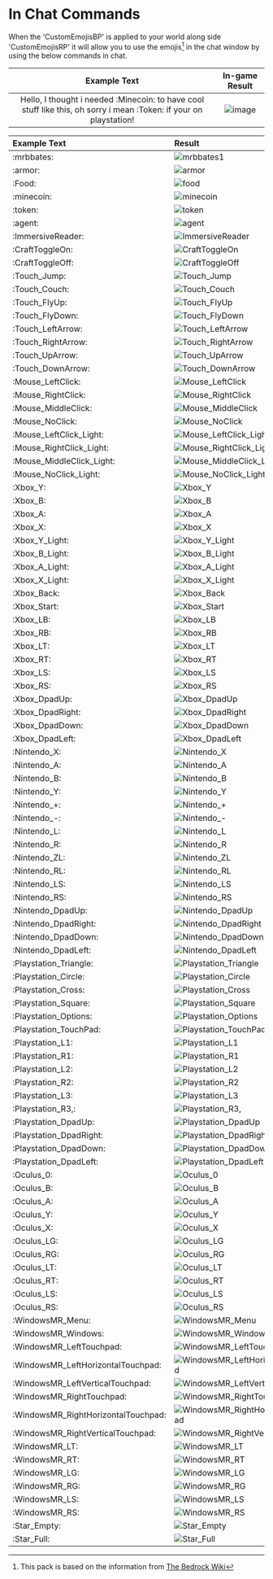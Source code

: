 # In Chat Commands

When the 'CustomEmojisBP' is applied to your world along side 'CustomEmojisRP' it will allow you to use the emojis[^1] in the chat window by using the below commands in chat.

| **Example Text** | **In-game Result** |
| :--------------: | :--------------: |
| Hello, I thought i needed :Minecoin: to have cool stuff like this, oh sorry i mean :Token: if your on playstation! | ![image](https://user-images.githubusercontent.com/71691912/167272799-c5b83110-0ec7-4117-a236-ea27c164ac01.png) |

| **Example Text** | **Result** |
| :--------- | :-- |
| :mrbbates: | ![mrbbates1](https://mojibase.djstomp.win/static/glyphs/57608.png) |
| :armor: | ![armor](https://mojibase.djstomp.win/static/glyphs/57601.png "Armor")
| :Food: | ![food](https://mojibase.djstomp.win/static/glyphs/57600.png "Food")
| :minecoin: | ![minecoin](https://mojibase.djstomp.win/static/glyphs/57602.png "Minecoin") |
| :token: | ![token](https://mojibase.djstomp.win/static/glyphs/token.png "Token") |
| :agent: | ![agent](https://mojibase.djstomp.win/static/glyphs/agent.png "Agent") |
| :ImmersiveReader: | ![ImmersiveReader](https://mojibase.djstomp.win/static/glyphs/ImmersiveReader.png "ImmersiveReader") |
| :CraftToggleOn: | ![CraftToggleOn](https://mojibase.djstomp.win/static/glyphs/CraftToggleOn.png "CraftToggleOn") |
| :CraftToggleOff: | ![CraftToggleOff](https://mojibase.djstomp.win/static/glyphs/CraftToggleOff.png "CraftToggleOff") |
| :Touch_Jump: | ![Touch_Jump](https://mojibase.djstomp.win/static/glyphs/Touch_Jump.png "Touch_Jump") |
| :Touch_Couch: | ![Touch_Couch](https://mojibase.djstomp.win/static/glyphs/Touch_Couch.png "Touch_Couch") |
| :Touch_FlyUp: | ![Touch_FlyUp](https://mojibase.djstomp.win/static/glyphs/Touch_FlyUp.png "Touch_FlyUp") |
| :Touch_FlyDown: | ![Touch_FlyDown](https://mojibase.djstomp.win/static/glyphs/Touch_FlyDown.png "Touch_FlyDown") |
| :Touch_LeftArrow: | ![Touch_LeftArrow](https://mojibase.djstomp.win/static/glyphs/Touch_LeftArrow.png "Touch_LeftArrow") |
| :Touch_RightArrow: | ![Touch_RightArrow](https://mojibase.djstomp.win/static/glyphs/Touch_RightArrow.png "Touch_RightArrow") |
| :Touch_UpArrow: | ![Touch_UpArrow](https://mojibase.djstomp.win/static/glyphs/Touch_UpArrow.png "Touch_UpArrow") |
| :Touch_DownArrow: | ![Touch_DownArrow](https://mojibase.djstomp.win/static/glyphs/Touch_DownArrow.png "Touch_DownArrow") |
| :Mouse_LeftClick: | ![Mouse_LeftClick](https://mojibase.djstomp.win/static/glyphs/Mouse_LeftClick.png "Mouse_LeftClick") |
| :Mouse_RightClick: | ![Mouse_RightClick](https://mojibase.djstomp.win/static/glyphs/Mouse_RightClick.png "Mouse_RightClick") |
| :Mouse_MiddleClick: | ![Mouse_MiddleClick](https://mojibase.djstomp.win/static/glyphs/Mouse_MiddleClick.png "Mouse_MiddleClick") |
| :Mouse_NoClick: | ![Mouse_NoClick](https://mojibase.djstomp.win/static/glyphs/Mouse_NoClick.png "Mouse_NoClick") |
| :Mouse_LeftClick_Light: | ![Mouse_LeftClick_Light](https://mojibase.djstomp.win/static/glyphs/Mouse_LeftClick_Light.png "Mouse_LeftClick_Light") |
| :Mouse_RightClick_Light: | ![Mouse_RightClick_Light](https://mojibase.djstomp.win/static/glyphs/Mouse_RightClick_Light.png "Mouse_RightClick_Light") |
| :Mouse_MiddleClick_Light: | ![Mouse_MiddleClick_Light](https://mojibase.djstomp.win/static/glyphs/Mouse_MiddleClick_Light.png "Mouse_MiddleClick_Light") |
| :Mouse_NoClick_Light: | ![Mouse_NoClick_Light](https://mojibase.djstomp.win/static/glyphs/Mouse_NoClick_Light.png "Mouse_NoClick_Light") |
| :Xbox_Y: | ![Xbox_Y](https://mojibase.djstomp.win/static/glyphs/Xbox_Y.png "Xbox_Y") |
| :Xbox_B: | ![Xbox_B](https://mojibase.djstomp.win/static/glyphs/Xbox_B.png "Xbox_B") |
| :Xbox_A: | ![Xbox_A](https://mojibase.djstomp.win/static/glyphs/Xbox_A.png "Xbox_A") |
| :Xbox_X: | ![Xbox_X](https://mojibase.djstomp.win/static/glyphs/Xbox_X.png "Xbox_X") |
| :Xbox_Y_Light: | ![Xbox_Y_Light](https://mojibase.djstomp.win/static/glyphs/Xbox_Y_Light.png "Xbox_Y_Light") |
| :Xbox_B_Light: | ![Xbox_B_Light](https://mojibase.djstomp.win/static/glyphs/Xbox_B_Light.png "Xbox_B_Light") |
| :Xbox_A_Light: | ![Xbox_A_Light](https://mojibase.djstomp.win/static/glyphs/Xbox_A_Light.png "Xbox_A_Light") |
| :Xbox_X_Light: | ![Xbox_X_Light](https://mojibase.djstomp.win/static/glyphs/Xbox_X_Light.png "Xbox_X_Light") |
| :Xbox_Back: | ![Xbox_Back](https://mojibase.djstomp.win/static/glyphs/Xbox_Back.png "Xbox_Back") |
| :Xbox_Start: | ![Xbox_Start](https://mojibase.djstomp.win/static/glyphs/Xbox_Start.png "Xbox_Start") |
| :Xbox_LB: | ![Xbox_LB](https://mojibase.djstomp.win/static/glyphs/Xbox_LB.png "Xbox_LB") |
| :Xbox_RB: | ![Xbox_RB](https://mojibase.djstomp.win/static/glyphs/Xbox_RB.png "Xbox_RB") |
| :Xbox_LT: | ![Xbox_LT](https://mojibase.djstomp.win/static/glyphs/Xbox_LT.png "Xbox_LT") |
| :Xbox_RT: | ![Xbox_RT](https://mojibase.djstomp.win/static/glyphs/Xbox_RT.png "Xbox_RT") |
| :Xbox_LS: | ![Xbox_LS](https://mojibase.djstomp.win/static/glyphs/Xbox_LS.png "Xbox_LS") |
| :Xbox_RS: | ![Xbox_RS](https://mojibase.djstomp.win/static/glyphs/Xbox_RS.png "Xbox_RS") |
| :Xbox_DpadUp: | ![Xbox_DpadUp](https://mojibase.djstomp.win/static/glyphs/Xbox_DpadUp.png "Xbox_DpadUp") |
| :Xbox_DpadRight: | ![Xbox_DpadRight](https://mojibase.djstomp.win/static/glyphs/Xbox_DpadRight.png "Xbox_DpadRight") |
| :Xbox_DpadDown: | ![Xbox_DpadDown](https://mojibase.djstomp.win/static/glyphs/Xbox_DpadDown.png "Xbox_DpadDown") |
| :Xbox_DpadLeft: | ![Xbox_DpadLeft](https://mojibase.djstomp.win/static/glyphs/Xbox_DpadLeft.png "Xbox_DpadLeft") |
| :Nintendo_X: | ![Nintendo_X](https://mojibase.djstomp.win/static/glyphs/Nintendo_X.png "Nintendo_X") |
| :Nintendo_A: | ![Nintendo_A](https://mojibase.djstomp.win/static/glyphs/Nintendo_A.png "Nintendo_A") |
| :Nintendo_B: | ![Nintendo_B](https://mojibase.djstomp.win/static/glyphs/Nintendo_B.png "Nintendo_B") |
| :Nintendo_Y: | ![Nintendo_Y](https://mojibase.djstomp.win/static/glyphs/Nintendo_Y.png "Nintendo_Y") |
| :Nintendo_+: | ![Nintendo_+](https://mojibase.djstomp.win/static/glyphs/Nintendo_+.png "Nintendo_+") |
| :Nintendo_-: | ![Nintendo_-](https://mojibase.djstomp.win/static/glyphs/Nintendo_-.png "Nintendo_-") |
| :Nintendo_L: | ![Nintendo_L](https://mojibase.djstomp.win/static/glyphs/Nintendo_L.png "Nintendo_L") |
| :Nintendo_R: | ![Nintendo_R](https://mojibase.djstomp.win/static/glyphs/Nintendo_R.png "Nintendo_R") |
| :Nintendo_ZL: | ![Nintendo_ZL](https://mojibase.djstomp.win/static/glyphs/Nintendo_ZL.png "Nintendo_ZL") |
| :Nintendo_RL: | ![Nintendo_RL](https://mojibase.djstomp.win/static/glyphs/Nintendo_RL.png "Nintendo_RL") |
| :Nintendo_LS: | ![Nintendo_LS](https://mojibase.djstomp.win/static/glyphs/Nintendo_LS.png "Nintendo_LS") |
| :Nintendo_RS: | ![Nintendo_RS](https://mojibase.djstomp.win/static/glyphs/Nintendo_RS.png "Nintendo_RS") |
| :Nintendo_DpadUp: | ![Nintendo_DpadUp](https://mojibase.djstomp.win/static/glyphs/Nintendo_DpadUp.png "Nintendo_DpadUp") |
| :Nintendo_DpadRight: | ![Nintendo_DpadRight](https://mojibase.djstomp.win/static/glyphs/Nintendo_DpadRight.png "Nintendo_DpadRight") |
| :Nintendo_DpadDown: | ![Nintendo_DpadDown](https://mojibase.djstomp.win/static/glyphs/Nintendo_DpadDown.png "Nintendo_DpadDown") |
| :Nintendo_DpadLeft: | ![Nintendo_DpadLeft](https://mojibase.djstomp.win/static/glyphs/Nintendo_DpadLeft.png "Nintendo_DpadLeft") |
| :Playstation_Triangle: | ![Playstation_Triangle](https://mojibase.djstomp.win/static/glyphs/Playstation_Triangle.png "Playstation_Triangle") |
| :Playstation_Circle: | ![Playstation_Circle](https://mojibase.djstomp.win/static/glyphs/Playstation_Circle.png "Playstation_Circle") |
| :Playstation_Cross: | ![Playstation_Cross](https://mojibase.djstomp.win/static/glyphs/Playstation_Cross.png "Playstation_Cross") |
| :Playstation_Square: | ![Playstation_Square](https://mojibase.djstomp.win/static/glyphs/Playstation_Square.png "Playstation_Square") |
| :Playstation_Options: | ![Playstation_Options](https://mojibase.djstomp.win/static/glyphs/Playstation_Options.png "Playstation_Options") |
| :Playstation_TouchPad: | ![Playstation_TouchPad](https://mojibase.djstomp.win/static/glyphs/Playstation_TouchPad.png "Playstation_TouchPad") |
| :Playstation_L1: | ![Playstation_L1](https://mojibase.djstomp.win/static/glyphs/Playstation_L1.png "Playstation_L1") |
| :Playstation_R1: | ![Playstation_R1](https://mojibase.djstomp.win/static/glyphs/Playstation_R1.png "Playstation_R1") |
| :Playstation_L2: | ![Playstation_L2](https://mojibase.djstomp.win/static/glyphs/Playstation_L2.png "Playstation_L2") |
| :Playstation_R2: | ![Playstation_R2](https://mojibase.djstomp.win/static/glyphs/Playstation_R2.png "Playstation_R2") |
| :Playstation_L3: | ![Playstation_L3](https://mojibase.djstomp.win/static/glyphs/Playstation_L3.png "Playstation_L3") |
| :Playstation_R3,: | ![Playstation_R3,](https://mojibase.djstomp.win/static/glyphs/Playstation_R3.png "Playstation_R3,") |
| :Playstation_DpadUp: | ![Playstation_DpadUp](https://mojibase.djstomp.win/static/glyphs/Playstation_DpadUp.png "Playstation_DpadUp") |
| :Playstation_DpadRight: | ![Playstation_DpadRight](https://mojibase.djstomp.win/static/glyphs/Playstation_DpadRight.png "Playstation_DpadRight") |
| :Playstation_DpadDown: | ![Playstation_DpadDown](https://mojibase.djstomp.win/static/glyphs/Playstation_DpadDown.png "Playstation_DpadDown") |
| :Playstation_DpadLeft: | ![Playstation_DpadLeft](https://mojibase.djstomp.win/static/glyphs/Playstation_DpadLeft.png "Playstation_DpadLeft") |
| :Oculus_0: | ![Oculus_0](https://mojibase.djstomp.win/static/glyphs/Oculus_0.png "Oculus_0") |
| :Oculus_B: | ![Oculus_B](https://mojibase.djstomp.win/static/glyphs/Oculus_B.png "Oculus_B") |
| :Oculus_A: | ![Oculus_A](https://mojibase.djstomp.win/static/glyphs/Oculus_A.png "Oculus_A") |
| :Oculus_Y: | ![Oculus_Y](https://mojibase.djstomp.win/static/glyphs/Oculus_Y.png "Oculus_Y") |
| :Oculus_X: | ![Oculus_X](https://mojibase.djstomp.win/static/glyphs/Oculus_X.png "Oculus_X") |
| :Oculus_LG: | ![Oculus_LG](https://mojibase.djstomp.win/static/glyphs/Oculus_LG.png "Oculus_LG") |
| :Oculus_RG: | ![Oculus_RG](https://mojibase.djstomp.win/static/glyphs/Oculus_RG.png "Oculus_RG") |
| :Oculus_LT: | ![Oculus_LT](https://mojibase.djstomp.win/static/glyphs/Oculus_LT.png "Oculus_LT") |
| :Oculus_RT: | ![Oculus_RT](https://mojibase.djstomp.win/static/glyphs/Oculus_RT.png "Oculus_RT") |
| :Oculus_LS: | ![Oculus_LS](https://mojibase.djstomp.win/static/glyphs/Oculus_LS.png "Oculus_LS") |
| :Oculus_RS: | ![Oculus_RS](https://mojibase.djstomp.win/static/glyphs/Oculus_RS.png "Oculus_RS") |
| :WindowsMR_Menu: | ![WindowsMR_Menu](https://mojibase.djstomp.win/static/glyphs/WindowsMR_Menu.png "WindowsMR_Menu") |
| :WindowsMR_Windows: | ![WindowsMR_Windows](https://mojibase.djstomp.win/static/glyphs/WindowsMR_Windows.png "WindowsMR_Windows") |
| :WindowsMR_LeftTouchpad: | ![WindowsMR_LeftTouchpad](https://mojibase.djstomp.win/static/glyphs/WindowsMR_LeftTouchpad.png "WindowsMR_LeftTouchpad") |
| :WindowsMR_LeftHorizontalTouchpad: | ![WindowsMR_LeftHorizontalTouchpad](https://mojibase.djstomp.win/static/glyphs/WindowsMR_LeftHorizontalTouchpad.png "WindowsMR_LeftHorizontalTouchpad") |
| :WindowsMR_LeftVerticalTouchpad: | ![WindowsMR_LeftVerticalTouchpad](https://mojibase.djstomp.win/static/glyphs/WindowsMR_LeftVerticalTouchpad.png "WindowsMR_LeftVerticalTouchpad") |
| :WindowsMR_RightTouchpad: | ![WindowsMR_RightTouchpad](https://mojibase.djstomp.win/static/glyphs/WindowsMR_RightTouchpad.png "WindowsMR_RightTouchpad") |
| :WindowsMR_RightHorizontalTouchpad: | ![WindowsMR_RightHorizontalTouchpad](https://mojibase.djstomp.win/static/glyphs/WindowsMR_RightHorizontalTouchpad.png "WindowsMR_RightHorizontalTouchpad") |
| :WindowsMR_RightVerticalTouchpad: | ![WindowsMR_RightVerticalTouchpad](https://mojibase.djstomp.win/static/glyphs/WindowsMR_RightVerticalTouchpad.png "WindowsMR_RightVerticalTouchpad") |
| :WindowsMR_LT: | ![WindowsMR_LT](https://mojibase.djstomp.win/static/glyphs/WindowsMR_LT.png "WindowsMR_LT") |
| :WindowsMR_RT: | ![WindowsMR_RT](https://mojibase.djstomp.win/static/glyphs/WindowsMR_RT.png "WindowsMR_RT") |
| :WindowsMR_LG: | ![WindowsMR_LG](https://mojibase.djstomp.win/static/glyphs/WindowsMR_LG.png "WindowsMR_LG") |
| :WindowsMR_RG: | ![WindowsMR_RG](https://mojibase.djstomp.win/static/glyphs/WindowsMR_RG.png "WindowsMR_RG") |
| :WindowsMR_LS: | ![WindowsMR_LS](https://mojibase.djstomp.win/static/glyphs/WindowsMR_LS.png "WindowsMR_LS") |
| :WindowsMR_RS: | ![WindowsMR_RS](https://mojibase.djstomp.win/static/glyphs/WindowsMR_RS.png "WindowsMR_RS") |
| :Star_Empty: | ![Star_Empty](https://mojibase.djstomp.win/static/glyphs/Star_Empty.png "Star_Empty") |
| :Star_Full: | ![Star_Full](https://mojibase.djstomp.win/static/glyphs/Star_Full.png "Star_Full") |

[^1]: This pack is based on the information from [The Bedrock Wiki](https://wiki.bedrock.dev/concepts/emojis.html)
